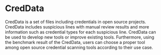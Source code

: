 # CredData
CredData is a set of files including credentials in open source projects. CredData includes suspicious lines with manual review results and more information such as credential types for each suspicious line.  CredData can be used to develop new tools or improve existing tools. Furthermore, using the benchmark result of the CredData, users can choose a proper tool among open source credential scanning tools according to their use case.
